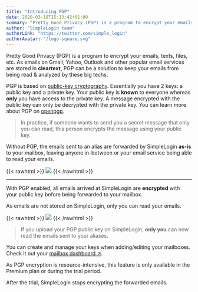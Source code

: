 ```yaml
---
title: "Introducing PGP"
date: 2020-03-19T15:13:42+01:00
summary: "Pretty Good Privacy (PGP) is a program to encrypt your emails, texts, files, etc. As emails on Gmail, Yahoo, Outlook and other popular email services are stored in **cleartext**, PGP can be a solution to keep your emails from being read & analyzed by these big techs."
author: "SimpleLogin team"
authorLink: "https://twitter.com/simple_login"
authorAvatar: "/logo-square.svg"
---
```


Pretty Good Privacy (PGP) is a program to encrypt your emails, texts, files, etc. As emails on Gmail, Yahoo, Outlook and other popular email services are stored in **cleartext**, PGP can be a solution to keep your emails from being read & analyzed by these big techs.

PGP is based on [public-key cryptography](https://en.wikipedia.org/wiki/Public-key_cryptography). Essentially you have 2 keys: a public key and a private key. Your public key is **known** to everyone whereas **only** you have access to the private key. A message encrypted with the public key can only be decrypted with the private key. You can learn more about PGP on [openpgp](https://www.openpgp.org).

> In practice, if someone wants to send you a secret message that only you can read, this person encrypts the message using your public key.

Without PGP, the emails sent to an alias are forwarded by SimpleLogin **as-is** to your mailbox, leaving anyone in-between or your email service being able to read your emails.

{{< rawhtml >}}
<img src="/blog/without-pgp.png" class="w-100 my-3" style="max-width: 800px">
{{< /rawhtml >}}

---

With PGP enabled, all emails arrived at SimpleLogin are **encrypted** with your public key before being forwarded to your mailbox.

As emails are not stored on SimpleLogin, only you can read your emails.

{{< rawhtml >}}
<img src="/blog/with-pgp.png" class="w-100 my-3" style="max-width: 800px">
{{< /rawhtml >}}


> If you upload your PGP public key on SimpleLogin, **only you** can now read the emails sent to your aliases.

You can create and manage your keys when adding/editing your mailboxes. Check it out your [mailbox dashboard ↗](https://app.simplelogin.io/dashboard/mailbox).

As PGP encryption is resource-intensive, this feature is only available in the Premium plan or during the trial period.

After the trial, SimpleLogin stops encrypting the forwarded emails.

